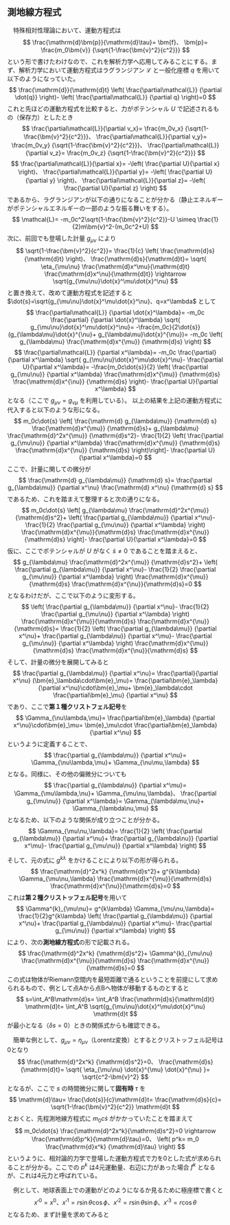 
## 測地線方程式

　特殊相対性理論において、運動方程式は
$$
    \frac{\mathrm{d}\bm{p}}{\mathrm{d}\tau}=
    \bm{f}、
    \bm{p}=
    \frac{m_0\bm{v}}
    {\sqrt{1-\frac{\bm{v}^2}{c^2}}}
$$
という形で書けたわけなので、これを解析力学へ応用してみることにする。まず、解析力学において運動方程式はラグランジアン $\mathcal{L}$ と一般化座標 $q$ を用いて以下のようになっていた。
$$
    \frac{\mathrm{d}}{\mathrm{d}t}
    \left(
        \frac{\partial\mathcal{L}}
        {\partial \dot{q}}
    \right)-
    \left(
        \frac{\partial\mathcal{L}}
        {\partial q}
    \right)=0
$$
これと先ほどの運動方程式を比較すると、力がポテンシャル $U$ で記述されるもの（保存力）としたとき
$$
    \frac{\partial\mathcal{L}}{\partial v_x}=
    \frac{m_0v_x}
    {\sqrt{1-\frac{\bm{v}^2}{c^2}}}、
    \frac{\partial\mathcal{L}}{\partial v_y}=
    \frac{m_0v_y}
    {\sqrt{1-\frac{\bm{v}^2}{c^2}}}、
    \frac{\partial\mathcal{L}}{\partial v_z}=
    \frac{m_0v_z}
    {\sqrt{1-\frac{\bm{v}^2}{c^2}}}
$$
$$
    \frac{\partial\mathcal{L}}{\partial x}=
    -\left(
        \frac{\partial U}{\partial x}
    \right)、
     \frac{\partial\mathcal{L}}{\partial y}=
     -\left(
        \frac{\partial U}{\partial y}
    \right)、
    \frac{\partial\mathcal{L}}{\partial z}=
    -\left(
        \frac{\partial U}{\partial z}
    \right)
$$
であるから、ラグランジアンが以下の通りになることが分かる（静止エネルギーがポテンシャルエネルギーの一部のような振る舞いをする）。
$$
    \mathcal{L}=
    -m_0c^2\sqrt{1-\frac{\bm{v}^2}{c^2}}-U
    \simeq
    \frac{1}{2}m\bm{v}^2-(m_0c^2+U)
$$
次に、前回でも登場した計量 $g_{\mu\nu}$ により
$$
    \sqrt{1-\frac{\bm{v}^2}{c^2}}=
    \frac{1}{c}
    \left(
    \frac{\mathrm{d}s}{\mathrm{d}t}
    \right)、
    \frac{\mathrm{d}s}{\mathrm{d}t}=
    \sqrt{
    \eta_{\mu\nu}
    \frac{\mathrm{d}x^\mu}{\mathrm{d}t}
    \frac{\mathrm{d}x^\nu}{\mathrm{d}t}}
    \rightarrow
    \sqrt{g_{\mu\nu}\dot{x}^\mu\dot{x}^\nu}
$$
と置き換えて、改めて運動方程式を記述すると $\dot{s}=\sqrt{g_{\mu\nu}\dot{x}^\mu\dot{x}^\nu}、q=x^\lambda$ として
$$
    \frac{\partial\mathcal{L}}
    {\partial \dot{x}^\lambda}=
    -m_0c
    \frac{\partial}
    {\partial \dot{x}^\lambda}
    \sqrt{
    g_{\mu\nu}\dot{x}^\mu\dot{x}^\nu}=
    -\frac{m_0c}{2\dot{s}}
    (g_{\lambda\mu}\dot{x}^{\nu}+
    g_{\lambda\mu}\dot{x}^{\mu})=
    -m_0c
    \left(
    g_{\lambda\mu}
    \frac{\mathrm{d}x^{\mu}}
    {\mathrm{d}s}
    \right)
$$
$$
    \frac{\partial\mathcal{L}}
    {\partial x^\lambda}=
    -m_0c
    \frac{\partial}
    {\partial x^\lambda}
    \sqrt{
    g_{\mu\nu}\dot{x}^\mu\dot{x}^\nu}-
    \frac{\partial U}{\partial x^\lambda}=
    -\frac{m_0c\dot{s}}{2}
    \left(
        \frac{\partial g_{\mu\nu}}
        {\partial x^\lambda}
        \frac{\mathrm{d}x^{\mu}}
        {\mathrm{d}s}
        \frac{\mathrm{d}x^{\nu}}
        {\mathrm{d}s}
    \right)-
    \frac{\partial U}{\partial x^\lambda}
$$
となる（ここで $g_{\mu\nu}=g_{\nu\mu}$ を利用している）。
以上の結果を上記の運動方程式に代入すると以下のような形になる。
$$
    m_0c\dot{s}
    \left[
    \frac{\mathrm{d} g_{\lambda\mu}}
    {\mathrm{d} s}
    \frac{\mathrm{d}x^{\mu}}
    {\mathrm{d}s}+
    g_{\lambda\mu}
    \frac{\mathrm{d}^2x^{\mu}}
    {\mathrm{d}s^2}-
    \frac{1}{2}
    \left(
        \frac{\partial g_{\mu\nu}}
        {\partial x^\lambda}
        \frac{\mathrm{d}x^{\mu}}
        {\mathrm{d}s}
        \frac{\mathrm{d}x^{\nu}}
        {\mathrm{d}s}
    \right)\right]-
    \frac{\partial U}{\partial x^\lambda}=0
$$
ここで、計量に関しての微分が
$$
    \frac{\mathrm{d} g_{\lambda\mu}}
    {\mathrm{d} s}=
    \frac{\partial g_{\lambda\mu}}
    {\partial x^\nu}
    \frac{\mathrm{d} x^\nu}
    {\mathrm{d} s}
$$
であるため、これを踏まえて整理すると次の通りになる。
$$
    m_0c\dot{s}
    \left[
    g_{\lambda\mu}
    \frac{\mathrm{d}^2x^{\mu}}
    {\mathrm{d}s^2}+
    \left(
        \frac{\partial g_{\lambda\mu}}
        {\partial x^\nu}-
        \frac{1}{2}
        \frac{\partial g_{\mu\nu}}
        {\partial x^\lambda}
    \right)
    \frac{\mathrm{d}x^{\mu}}{\mathrm{d}s}
    \frac{\mathrm{d}x^{\nu}}{\mathrm{d}s}
    \right]-
    \frac{\partial U}{\partial x^\lambda}=0
$$
仮に、ここでポテンシャルが $U$ がなく $\dot{s}\neq 0$ であることを踏まえると、
$$
    g_{\lambda\mu}
    \frac{\mathrm{d}^2x^{\mu}}
    {\mathrm{d}s^2}+
    \left(
        \frac{\partial g_{\lambda\mu}}
        {\partial x^\nu}-
        \frac{1}{2}
        \frac{\partial g_{\mu\nu}}
        {\partial x^\lambda}
    \right)
    \frac{\mathrm{d}x^{\mu}}{\mathrm{d}s}
    \frac{\mathrm{d}x^{\nu}}{\mathrm{d}s}=0
$$
となるわけだが、ここで以下のように変形する。
$$
    \left(
        \frac{\partial g_{\lambda\mu}}
        {\partial x^\nu}-
        \frac{1}{2}
        \frac{\partial g_{\mu\nu}}
        {\partial x^\lambda}
    \right)
    \frac{\mathrm{d}x^{\mu}}{\mathrm{d}s}
    \frac{\mathrm{d}x^{\nu}}{\mathrm{d}s}=
    \frac{1}{2}
    \left(
        \frac{\partial g_{\lambda\mu}}
        {\partial x^\nu}+
        \frac{\partial g_{\lambda\nu}}
        {\partial x^\mu}-
        \frac{\partial g_{\mu\nu}}
        {\partial x^\lambda}
    \right)
    \frac{\mathrm{d}x^{\mu}}{\mathrm{d}s}
    \frac{\mathrm{d}x^{\nu}}{\mathrm{d}s}
$$
そして、計量の微分を展開してみると
$$
    \frac{\partial g_{\lambda\mu}}
    {\partial x^\nu}=
    \frac{\partial}{\partial x^\nu}
    (\bm{e}_\lambda\cdot\bm{e}_\mu)=
    \frac{\partial\bm{e}_\lambda}
    {\partial x^\nu}\cdot\bm{e}_\mu+
    \bm{e}_\lambda\cdot
    \frac{\partial\bm{e}_\mu}
    {\partial x^\nu}
$$
であり、ここで**第１種クリストフェル記号**を
$$
    \Gamma_{\nu\lambda,\mu}=
    \frac{\partial\bm{e}_\lambda}
    {\partial x^\nu}\cdot\bm{e}_\mu=
    \bm{e}_\mu\cdot
    \frac{\partial\bm{e}_\lambda}
    {\partial x^\nu}
$$
というように定義することで、
$$
    \frac{\partial g_{\lambda\mu}}
    {\partial x^\nu}=
    \Gamma_{\nu\lambda,\mu}+
    \Gamma_{\nu\mu,\lambda}
$$
となる。同様に、その他の偏微分についても
$$
    \frac{\partial g_{\lambda\nu}}
    {\partial x^\mu}=
    \Gamma_{\mu\lambda,\nu}+
    \Gamma_{\mu\nu,\lambda}、
    \frac{\partial g_{\mu\nu}}
    {\partial x^\lambda}=
    \Gamma_{\lambda\mu,\nu}+
    \Gamma_{\lambda\nu,\mu}
$$
となるため、以下のような関係が成り立つことが分かる。
$$
    \Gamma_{\mu\nu,\lambda}=
    \frac{1}{2}
    \left(
        \frac{\partial g_{\lambda\mu}}
        {\partial x^\nu}+
        \frac{\partial g_{\lambda\nu}}
        {\partial x^\mu}-
        \frac{\partial g_{\mu\nu}}
        {\partial x^\lambda}
    \right)
$$

そして、元の式に $g^{k\lambda}$ をかけることにより以下の形が得られる。
$$
    \frac{\mathrm{d}^2x^k}
    {\mathrm{d}s^2}+
    g^{k\lambda}
    \Gamma_{\mu\nu,\lambda}
    \frac{\mathrm{d}x^{\mu}}{\mathrm{d}s}
    \frac{\mathrm{d}x^{\nu}}{\mathrm{d}s}=0
$$
これは**第２種クリストッフェル記号**を用いて
$$
    \Gamma^{k}_{\mu\nu}=
    g^{k\lambda}
    \Gamma_{\mu\nu,\lambda}=
    \frac{1}{2}g^{k\lambda}
    \left(
        \frac{\partial g_{\lambda\mu}}
        {\partial x^\nu}+
        \frac{\partial g_{\lambda\nu}}
        {\partial x^\mu}-
        \frac{\partial g_{\mu\nu}}
        {\partial x^\lambda}
    \right)
$$
により、次の**測地線方程式**の形で記載される。
$$
    \frac{\mathrm{d}^2x^k}
    {\mathrm{d}s^2}+
    \Gamma^{k}_{\mu\nu}
    \frac{\mathrm{d}x^{\mu}}{\mathrm{d}s}
    \frac{\mathrm{d}x^{\nu}}{\mathrm{d}s}=0
$$
この式は物体がRiemann空間内を最短距離で通るということを前提にして求められるもので、例として点Aから点Bへ物体が移動するものとすると
$$
    s=\int_A^B\mathrm{d}s=
    \int_A^B
    \frac{\mathrm{d}s}{\mathrm{d}t}
    \mathrm{d}t=
    \int_A^B
    \sqrt{g_{\mu\nu}\dot{x}^\mu\dot{x}^\nu}
    \mathrm{d}t
$$
が最小となる（$\delta s=0$）ときの関係式からも確認できる。

　簡単な例として、$g_{\mu\nu}=\eta_{\mu\nu}$（Lorentz変換）とするとクリストッフェル記号は0となり
$$
    \frac{\mathrm{d}^2x^k}
    {\mathrm{d}s^2}=0、
    \frac{\mathrm{d}s}{\mathrm{d}t}=
    \sqrt{
        \eta_{\mu\nu}
        \dot{x}^{\mu} \dot{x}^{\nu}
    }=
    \sqrt{c^2-\bm{v}^2}
$$
となるが、ここで $s$ の時間微分に関して**固有時** $\tau$ を
$$
    \mathrm{d}\tau=
    \frac{\dot{s}}{c}\mathrm{d}t=
    \frac{\mathrm{d}s}{c}=
    \sqrt{1-\frac{\bm{v}^2}{c^2}}
    \mathrm{d}t
$$
とおくと、先程測地線方程式に $m_0c\dot{s}$ がかかっていたことを踏まえて
$$
    m_0c\dot{s}
    \frac{\mathrm{d}^2x^k}{\mathrm{d}s^2}=0
    \rightarrow
    \frac{\mathrm{d}p^k}{\mathrm{d}\tau}=0、
    \left(
        p^k=
        m_0
        \frac{\mathrm{d}x^k}
        {\mathrm{d}\tau}
    \right)
$$
というように、相対論的力学で登場した運動方程式で力を0とした式が求められることが分かる。ここでの  $p^k$ は4元運動量、右辺に力があった場合 $f^k$ となるが、これは4元力と呼ばれている。








 
　例として、地球表面上での運動がどのようになるか見るために極座標で書くと
$$
    x'^0=x^0、
    x'^1=r\sin\theta\cos\phi、
    x'^2=r\sin\theta\sin\phi、
    x'^3=r\cos\theta
$$
となるため、まず計量を求めてみると
